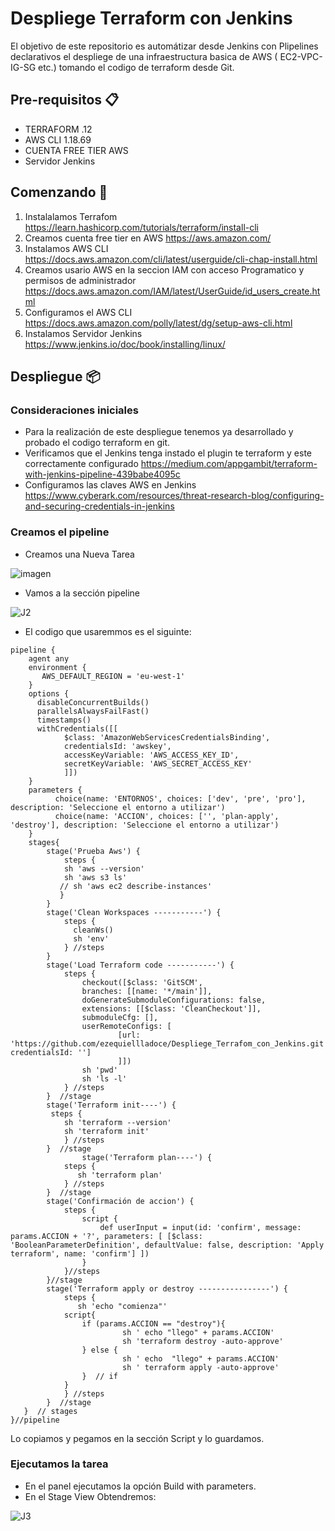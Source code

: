 # Despliege Terraform con Jenkins

El objetivo de este repositorio es automátizar desde Jenkins con Plipelines declarativos el despliege de una infraestructura basica de AWS ( EC2-VPC-IG-SG etc.) tomando el codigo de terraform desde Git.

## Pre-requisitos 📋

- TERRAFORM .12
- AWS CLI 1.18.69
- CUENTA FREE TIER AWS 
- Servidor Jenkins

## Comenzando 🚀

1) Instalalamos Terrafom https://learn.hashicorp.com/tutorials/terraform/install-cli
2) Creamos cuenta free tier en AWS  https://aws.amazon.com/
3) Instalamos AWS CLI https://docs.aws.amazon.com/cli/latest/userguide/cli-chap-install.html
4) Creamos usario AWS en la seccion IAM con acceso Programatico y permisos de administrador https://docs.aws.amazon.com/IAM/latest/UserGuide/id_users_create.html   
5) Configuramos el AWS CLI https://docs.aws.amazon.com/polly/latest/dg/setup-aws-cli.html
6) Instalamos Servidor Jenkins https://www.jenkins.io/doc/book/installing/linux/

## Despliegue 📦

### Consideraciones iniciales

- Para la realización de este despliegue tenemos ya desarrollado y probado el codigo terraform en git.
- Verificamos que el Jenkins tenga instado el plugin te terraform y este correctamente configurado https://medium.com/appgambit/terraform-with-jenkins-pipeline-439babe4095c
- Configuramos las claves AWS en Jenkins https://www.cyberark.com/resources/threat-research-blog/configuring-and-securing-credentials-in-jenkins

### Creamos el pipeline

- Creamos una Nueva Tarea

![imagen](https://user-images.githubusercontent.com/67485607/99402782-7c5d6d80-28c8-11eb-8305-f64c388394f4.png)

- Vamos a la sección pipeline

![J2](https://user-images.githubusercontent.com/67485607/99403995-e0346600-28c9-11eb-9c8f-cc8cad75b63f.PNG)

- El codigo que usaremmos es el siguinte:

```
pipeline {
    agent any 
    environment {
       AWS_DEFAULT_REGION = 'eu-west-1' 
    }
    options {
      disableConcurrentBuilds()
      parallelsAlwaysFailFast()
      timestamps()
      withCredentials([[
            $class: 'AmazonWebServicesCredentialsBinding', 
            credentialsId: 'awskey', 
            accessKeyVariable: 'AWS_ACCESS_KEY_ID', 
            secretKeyVariable: 'AWS_SECRET_ACCESS_KEY'
            ]]) 
    }
    parameters { 
          choice(name: 'ENTORNOS', choices: ['dev', 'pre', 'pro'], description: 'Seleccione el entorno a utilizar')
          choice(name: 'ACCION', choices: ['', 'plan-apply', 'destroy'], description: 'Seleccione el entorno a utilizar')
    }
    stages{ 
        stage('Prueba Aws') {
            steps { 
            sh 'aws --version' 
            sh 'aws s3 ls' 
           // sh 'aws ec2 describe-instances'
           } 
        } 
        stage('Clean Workspaces -----------') { 
            steps {
              cleanWs()
              sh 'env'
            } //steps
        }    
        stage('Load Terraform code -----------') {     
            steps {
                checkout([$class: 'GitSCM', 
                branches: [[name: '*/main']], 
                doGenerateSubmoduleConfigurations: false, 
                extensions: [[$class: 'CleanCheckout']], 
                submoduleCfg: [], 
                userRemoteConfigs: [
                        [url: 'https://github.com/ezequiellladoce/Despliege_Terrafom_con_Jenkins.git', credentialsId: '']
                        ]])
                sh 'pwd' 
                sh 'ls -l'
            } //steps
        }  //stage
        stage('Terraform init----') {
         steps {
            sh 'terraform --version'
            sh 'terraform init'
            } //steps
        }  //stage
                stage('Terraform plan----') {
            steps {
               sh 'terraform plan'
            } //steps
        }  //stage
        stage('Confirmación de accion') {
            steps {
                script {
                    def userInput = input(id: 'confirm', message: params.ACCION + '?', parameters: [ [$class: 'BooleanParameterDefinition', defaultValue: false, description: 'Apply terraform', name: 'confirm'] ])
                }
            }//steps
        }//stage
        stage('Terraform apply or destroy ----------------') {
            steps {
               sh 'echo "comienza"'
            script{  
                if (params.ACCION == "destroy"){
                         sh ' echo "llego" + params.ACCION'   
                         sh 'terraform destroy -auto-approve'
                } else {
                         sh ' echo  "llego" + params.ACCION'                 
                         sh ' terraform apply -auto-approve'  
                }  // if
            }
            } //steps
        }  //stage
   }  // stages
}//pipeline

```
Lo copiamos y pegamos en la sección Script y lo guardamos.

### Ejecutamos la tarea

- En el panel ejecutamos la opción Build with parameters.
- En el Stage View Obtendremos:

![J3](https://user-images.githubusercontent.com/67485607/99408552-1e805400-28cf-11eb-8444-d34ac9b3cb26.PNG)



















